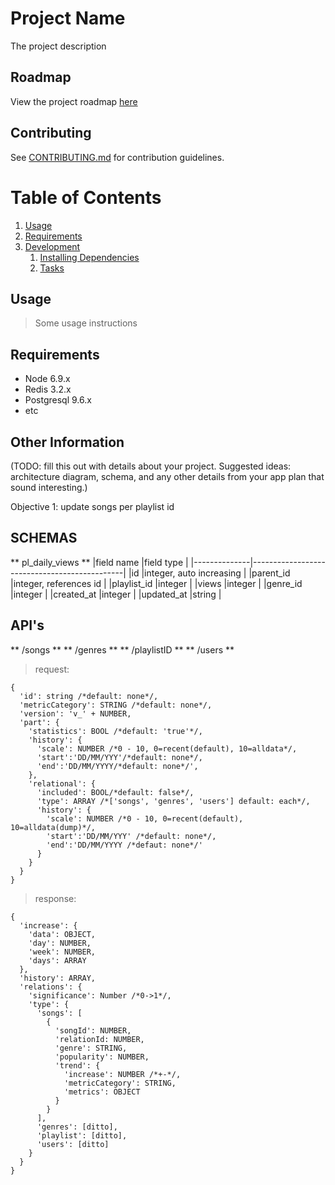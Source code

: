 # Project Name

The project description

## Roadmap

View the project roadmap [here](LINK_TO_DOC)

## Contributing

See [CONTRIBUTING.md](CONTRIBUTING.md) for contribution guidelines.

# Table of Contents

1. [Usage](#Usage)
1. [Requirements](#requirements)
1. [Development](#development)
    1. [Installing Dependencies](#installing-dependencies)
    1. [Tasks](#tasks)

## Usage

> Some usage instructions

## Requirements

- Node 6.9.x
- Redis 3.2.x
- Postgresql 9.6.x
- etc

## Other Information

(TODO: fill this out with details about your project. Suggested ideas: architecture diagram, schema, and any other details from your app plan that sound interesting.)

Objective 1: update songs per playlist id 

## SCHEMAS
** pl_daily_views **
|field name    |field type                                    |
|--------------|----------------------------------------------|
|id            |integer, auto increasing                      |
|parent_id     |integer, references id                        |
|playlist_id   |integer                                       |
|views         |integer                                       | 
|genre_id      |integer                                       | 
|created_at    |integer                                       |
|updated_at    |string                                        |

## API's

** /songs **
** /genres  **
** /playlistID  **
** /users **
> request:
```
{
  'id': string /*default: none*/,
  'metricCategory': STRING /*default: none*/,
  'version': 'v_' + NUMBER,
  'part': { 
    'statistics': BOOL /*default: 'true'*/,
    'history': {
      'scale': NUMBER /*0 - 10, 0=recent(default), 10=alldata*/, 
      'start':'DD/MM/YYY'/*default: none*/,
      'end':'DD/MM/YYYY/*default: none*/',
    },
    'relational': {
      'included': BOOL/*default: false*/,
      'type': ARRAY /*['songs', 'genres', 'users'] default: each*/,
      'history': {
        'scale': NUMBER /*0 - 10, 0=recent(default), 10=alldata(dump)*/, 
        'start':'DD/MM/YYY' /*default: none*/,
        'end':'DD/MM/YYYY /*defaut: none*/'
      }
    }
  }
}
```
> response:
```
{
  'increase': {
    'data': OBJECT, 
    'day': NUMBER,
    'week': NUMBER,
    'days': ARRAY
  },
  'history': ARRAY,
  'relations': {
    'significance': Number /*0->1*/,
    'type': {
      'songs': [
        {
          'songId': NUMBER,
          'relationId: NUMBER,
          'genre': STRING,
          'popularity': NUMBER,
          'trend': {
            'increase': NUMBER /*+-*/,
            'metricCategory': STRING,
            'metrics': OBJECT
          }
        }
      ],
      'genres': [ditto], 
      'playlist': [ditto],
      'users': [ditto]
    }
  }
}
```

 

